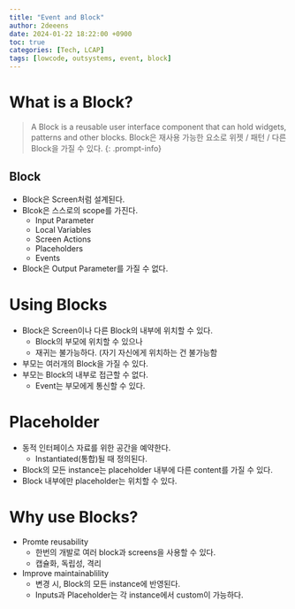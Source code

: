 ```yaml
---
title: "Event and Block"
author: 2deeens
date: 2024-01-22 18:22:00 +0900
toc: true
categories: [Tech, LCAP]
tags: [lowcode, outsystems, event, block]
---
```


# What is a Block?
> A Block is a reusable user interface component that can hold widgets, patterns and other blocks.
> Block은 재사용 가능한 요소로 위젯 / 패턴 / 다른 Block을 가질 수 있다.
{: .prompt-info}

## Block
- Block은 Screen처럼 설계된다.
- Blcok은 스스로의 scope를 가진다.
  * Input Parameter
  * Local Variables
  * Screen Actions
  * Placeholders
  * Events
- Block은 Output Parameter를 가질 수 없다.

# Using Blocks
- Block은 Screen이나 다른 Block의 내부에 위치할 수 있다.
  * Block의 부모에 위치할 수 있으나
  * 재귀는 불가능하다. (자기 자신에게 위치하는 건 불가능함
- 부모는 여러개의 Block을 가질 수 있다.
- 부모는 Block의 내부로 접근할 수 없다.
  * Event는 부모에게 통신할 수 있다.

# Placeholder
- 동적 인터페이스 자료를 위한 공간을 예약한다.
  * Instantiated(통합)될 때 정의된다.
- Block의 모든 instance는 placeholder 내부에 다른 content를 가질 수 있다.
- Block 내부에만 placeholder는 위치할 수 있다.


# Why use Blocks?
- Promte reusability
  * 한번의 개발로 여러 block과 screens을 사용할 수 있다.
  * 캡슐화, 독립성, 격리
- Improve maintainablility
  * 변경 시, Block의 모든 instance에 반영된다.
  * Inputs과 Placeholder는 각 instance에서 custom이 가능하다.